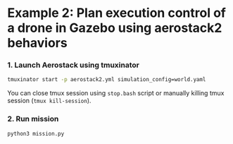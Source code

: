 # Example 2: Plan execution control of a drone in Gazebo using aerostack2 behaviors

### 1. Launch Aerostack using tmuxinator

```bash
tmuxinator start -p aerostack2.yml simulation_config=world.yaml
```

You can close tmux session using `stop.bash` script or manually killing tmux session (`tmux kill-session`).

### 2. Run mission
```bash
python3 mission.py
```